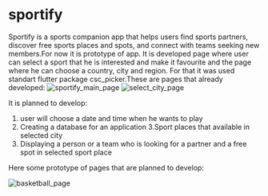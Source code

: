# sportify
Sportify is a  sports companion app that helps users find sports partners, discover free sports places and spots, and connect with teams seeking new members.For now it is prototype of app. It is developed page where user can select a sport that he is interested and make it favourite and the page where he can choose a country, city and region. For that it was used standart flutter package csc_picker.These are pages that already developed:
![sportify_main_page](https://github.com/talrus93/sportify/assets/82262969/482cbd39-91a1-4959-b78f-282a9b351c39)
![select_city_page](https://github.com/talrus93/sportify/assets/82262969/3e677b22-5ace-44af-9f0d-8eec03c7722d)


It is planned to develop:
1. user will choose a date and time when he wants to play
2. Creating a database for an application
3.Sport places that available in selected city
4. Displaying a person or a team who is looking for a partner and a free spot in selected sport place

Here some prototype of pages that are planned to develop:

 ![basketball_page](https://github.com/talrus93/sportify/assets/82262969/50e8e943-eed7-49f7-b8a4-d460ba84f1c6)
 

